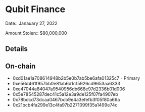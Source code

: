 # Qubit Finance

Date:: Janauary 27, 2022

Amount Stolen:: $80,000,000

## Details


## On-chain

- 0xd01ae1a708614948b2b5e0b7ab5be6afa01325c7 - Primary
- 0xe56d461f957bb0e81ab6d1c15926cd9653aa6333
- 0xe47044a84047a9540956db668e97d2336b01d006
- 0x5e78545287dec41c5a12e3a9de125f07fa4907eb
- 0x78bdcd73dcaa0467bcb9e4a3efefb3f05f80a66a
- 0x21bcb4fa299e13c4fa97b2271099f35a1499e74c
